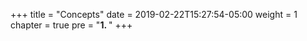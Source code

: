 +++
title = "Concepts"
date = 2019-02-22T15:27:54-05:00
weight = 1
chapter = true
pre = "<b>1. </b>"
+++
